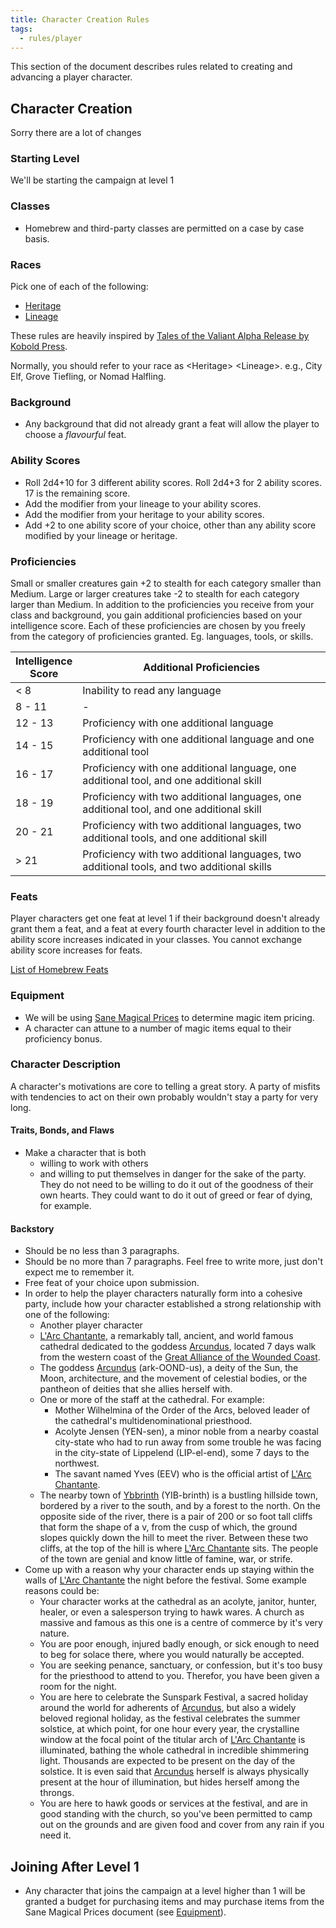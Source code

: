 ```yaml
---
title: Character Creation Rules
tags:
  - rules/player
---
```


This section of the document describes rules related to creating and advancing a player character.

## Character Creation

Sorry there are a lot of changes

### Starting Level

We'll be starting the campaign at level 1

### Classes

- Homebrew and third-party classes are permitted on a case by case basis.

### Races

Pick one of each of the following:

- [Heritage](heritage/index.md)
- [Lineage](lineage/index.md)

These rules are heavily inspired by [Tales of the Valiant Alpha Release by Kobold Press](https://koboldpress.com/kpstore/product/tales-of-the-valiant-alpha-release-pdf/).

Normally, you should refer to your race as <Heritage\> <Lineage\>. e.g., City Elf, Grove Tiefling, or Nomad Halfling.

### Background

- Any background that did not already grant a feat will allow the player to choose a *flavourful* feat.

### Ability Scores

- Roll 2d4+10 for 3 different ability scores. Roll 2d4+3 for 2 ability scores. 17 is the remaining score.
- Add the modifier from your lineage to your ability scores.
- Add the modifier from your heritage to your ability scores.
- Add +2 to one ability score of your choice, other than any ability score modified by your lineage or heritage.

### Proficiencies

Small or smaller creatures gain +2 to stealth for each category smaller than Medium. Large or larger creatures take -2 to stealth for each category larger than Medium.
In addition to the proficiencies you receive from your class and background, you gain additional proficiencies based on your intelligence score. Each of these proficiencies are chosen by you freely from the category of proficiencies granted. Eg. languages, tools, or skills.

| Intelligence <br>Score | Additional Proficiencies                                                                   |
| ---------------------- | ------------------------------------------------------------------------------------------ |
| < 8                    | Inability to read any language                                                             |
| 8 - 11                 | -                                                                                          |
| 12 - 13                | Proficiency with one additional language                                                   |
| 14 - 15                | Proficiency with one additional language and one additional tool                           |
| 16 - 17                | Proficiency with one additional language, one additional tool, and one additional skill    |
| 18 - 19                | Proficiency with two additional languages, one additional tool, and one additional skill   |
| 20 - 21                | Proficiency with two additional languages, two additional tools, and one additional skill  |
| > 21                   | Proficiency with two additional languages, two additional tools, and two additional skills |

### Feats

Player characters get one feat at level 1 if their background doesn't already grant them a feat, and a feat at every fourth character level in addition to the ability score increases indicated in your classes. You cannot exchange ability score increases for feats.

[List of Homebrew Feats](feat/index.md#homebrew-feats)

### Equipment

- We will be using [Sane Magical Prices](https://drive.google.com/file/d/0B8XAiXpOfz9cMWt1RTBicmpmUDg/view?usp=sharing&resourcekey=0-ceHUken0_UhQ3Apa6g4SJA) to determine magic item pricing.
- A character can attune to a number of magic items equal to their proficiency bonus.

### Character Description

A character's motivations are core to telling a great story. A party of misfits with tendencies to act on their own probably wouldn't stay a party for very long.

#### Traits, Bonds, and Flaws

- Make a character that is both
	- willing to work with others
	- and willing to put themselves in danger for the sake of the party. They do not need to be willing to do it out of the goodness of their own hearts. They could want to do it out of greed or fear of dying, for example.

#### Backstory

- Should be no less than 3 paragraphs.
- Should be no more than 7 paragraphs. Feel free to write more, just don't expect me to remember it.
- Free feat of your choice upon submission.
- In order to help the player characters naturally form into a cohesive party, include how your character established a strong relationship with one of the following:
	- Another player character
	- [L'Arc Chantante](../../../lore/place/landmark/building/larc-chantante.md), a remarkably tall, ancient, and world famous cathedral dedicated to the goddess [Arcundus](../../../lore/creature/unique/deity/ancient/arcundus.md), located 7 days walk from the western coast of the [Great Alliance of the Wounded Coast](../../../lore/place/state/wounded-coast/index.md).
	- The goddess [Arcundus](../../../lore/creature/unique/deity/ancient/arcundus.md) (ark-OOND-us), a deity of the Sun, the Moon, architecture, and the movement of celestial bodies, or the pantheon of deities that she allies herself with.
	- One or more of the staff at the cathedral. For example:
		- Mother Wilhelmina of the Order of the Arcs, beloved leader of the cathedral's multidenominational priesthood.
		- Acolyte Jensen (YEN-sen), a minor noble from a nearby coastal city-state who had to run away from some trouble he was facing in the city-state of Lippelend (LIP-el-end), some 7 days to the northwest.
		- The savant named Yves (EEV) who is the official artist of [L'Arc Chantante](../../../lore/place/landmark/building/larc-chantante.md).
	- The nearby town of [Ybbrinth](../../../lore/place/state/wounded-coast/arsleaf/ybbrinth.md) (YIB-brinth) is a bustling hillside town, bordered by a river to the south, and by a forest to the north. On the opposite side of the river, there is a pair of 200 or so foot tall cliffs that form the shape of a v, from the cusp of which, the ground slopes quickly down the hill to meet the river. Between these two cliffs, at the top of the hill is where [L'Arc Chantante](../../../lore/place/landmark/building/larc-chantante.md) sits. The people of the town are genial and know little of famine, war, or strife.
- Come up with a reason why your character ends up staying within the walls of [L'Arc Chantante](../../../lore/place/landmark/building/larc-chantante.md) the night before the festival. Some example reasons could be:
	- Your character works at the cathedral as an acolyte, janitor, hunter, healer, or even a salesperson trying to hawk wares. A church as massive and famous as this one is a centre of commerce by it's very nature.
	- You are poor enough, injured badly enough, or sick enough to need to beg for solace there, where you would naturally be accepted.
	- You are seeking penance, sanctuary, or confession, but it's too busy for the priesthood to attend to you. Therefor, you have been given a room for the night.
	- You are here to celebrate the Sunspark Festival, a sacred holiday around the world for adherents of [Arcundus](../../../lore/creature/unique/deity/ancient/arcundus.md), but also a widely beloved regional holiday, as the festival celebrates the summer solstice, at which point, for one hour every year, the crystalline window at the focal point of the titular arch of [L'Arc Chantante](../../../lore/place/landmark/building/larc-chantante.md) is illuminated, bathing the whole cathedral in incredible shimmering light. Thousands are expected to be present on the day of the solstice. It is even said that [Arcundus](../../../lore/creature/unique/deity/ancient/arcundus.md) herself is always physically present at the hour of illumination, but hides herself among the throngs.
	- You are here to hawk goods or services at the festival, and are in good standing with the church, so you've been permitted to camp out on the grounds and are given food and cover from any rain if you need it.

## Joining After Level 1

- Any character that joins the campaign at a level higher than 1 will be granted a budget for purchasing items and may purchase items from the Sane Magical Prices document (see [Equipment](#equipment)).
